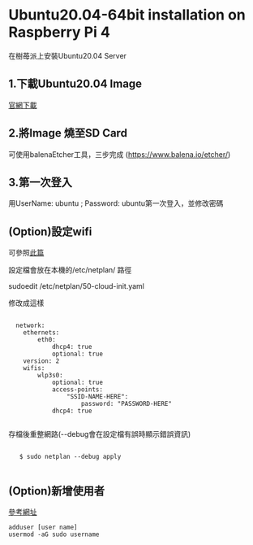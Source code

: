 # Ubuntu20.04-64bit installation on Raspberry Pi 4
在樹苺派上安裝Ubuntu20.04 Server

<h2>1.下載Ubuntu20.04 Image</h2>

[官網下載](https://ubuntu.com/download/raspberry-pi)

<h2>2.將Image 燒至SD Card</h2>

可使用balenaEtcher工具，三步完成 (https://www.balena.io/etcher/)

<h2>3.第一次登入</h2>

用UserName: ubuntu ; Password: ubuntu第一次登入，並修改密碼

<h2>(Option)設定wifi</h2>

可參照[此篇](https://linuxconfig.org/ubuntu-20-04-connect-to-wifi-from-command-line)
  
  設定檔會放在本機的/etc/netplan/ 路徑
  
  sudoedit /etc/netplan/50-cloud-init.yaml
  
  修改成這樣
  
  <pre><code>
  network:
    ethernets:
        eth0:
            dhcp4: true
            optional: true
    version: 2
    wifis:
        wlp3s0:
            optional: true
            access-points:
                "SSID-NAME-HERE":
                    password: "PASSWORD-HERE"
            dhcp4: true
   </code></pre>
   
   存檔後重整網路(--debug會在設定檔有誤時顯示錯誤資訊)
   
   <pre><code>
   $ sudo netplan --debug apply
   </code></pre>

<h2>(Option)新增使用者</h2>

[參考網址](https://www.digitalocean.com/community/tutorials/how-to-create-a-sudo-user-on-ubuntu-quickstart)

<pre><code>adduser [user name]
usermod -aG sudo username</code></pre>
